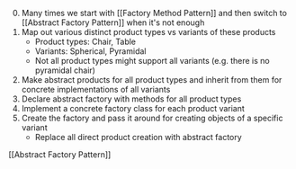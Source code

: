 0. Many times we start with [[Factory Method Pattern]] and then switch to [[Abstract Factory Pattern]] when it's not enough
1. Map out various distinct product types vs variants of these products
	- Product types: Chair, Table
	- Variants: Spherical, Pyramidal
	- Not all product types might support all variants (e.g. there is no pyramidal chair)
2. Make abstract products for all product types and inherit from them for concrete implementations of all variants
3. Declare abstract factory with methods for all product types
4. Implement a concrete factory class for each product variant
5. Create the factory and pass it around for creating objects of a specific variant
	- Replace all direct product creation with abstract factory

[[Abstract Factory Pattern]]